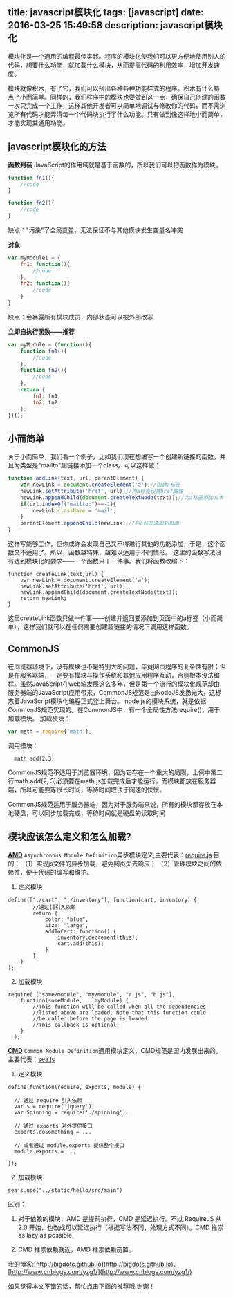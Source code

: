 title: javascript模块化
tags: [javascript]
date: 2016-03-25 15:49:58
description: javascript模块化
---


模块化是一个通用的编程最佳实践。程序的模块化使我们可以更方便地使用别人的代码，想要什么功能，就加载什么模块，从而提高代码的利用效率，增加开发速度。

模块就像积木，有了它，我们可以搭出各种各种功能样式的程序。积木有什么特点？小而简单。同样的，我们程序中的模块也要做到这一点，确保自己创建的函数一次只完成一个工作，这样其他开发者可以简单地调试与修改你的代码，而不需浏览所有代码才能弄清每一个代码块执行了什么功能。只有做到像这样地小而简单，才能实现其通用功能。

<!-- more -->

## javascript模块化的方法

**函数封装**
JavaScript的作用域就是基于函数的，所以我们可以把函数作为模块。
```js
function fn1(){
    //code
}

function fn2(){
    //code
}
```
缺点："污染"了全局变量，无法保证不与其他模块发生变量名冲突

**对象**
```js
var myModule1 = {
    fn1: function(){
        //code
    },
    fn2: function(){
        //code
    }
}
```
缺点：会暴露所有模块成员，内部状态可以被外部改写

**立即自执行函数——推荐**
```js
var myModule = (function(){
    function fn1(){
        //code
    },
    function fn2(){
        //code
    },
    return {
        fn1: fn1,
        fn2: fn2
    };
})();
```

## 小而简单

关于小而简单，我们看一个例子，比如我们现在想编写一个创建新链接的函数，并且为类型是"mailto"超链接添加一个class。可以这样做：
```js
function addLink(text, url, parentElement) {
    var newLink = document.createElement('a');//创建a标签
    newLink.setAttribute('href', url);//为a标签设置href属性
    newLink.appendChild(document.createTextNode(text));//为a标签添加文本
    if(url.indexOf("mailto:")==-1){
        newLink.className = 'mail';
    }
    parentElement.appendChild(newLink);//将a标签添加到页面
}
```
这样写能够工作，但你或许会发现自己又不得进行其他的功能添加，于是，这个函数又不适用了。所以，函数越特殊，越难以适用于不同情形。
这里的函数写法没有达到模块化的要求——一个函数只干一件事。我们将函数改编下：
```
function createLink(text,url) {
    var newLink = document.createElement('a');
    newLink.setAttribute('href', url);
    newLink.appendChild(document.createTextNode(text));
    return newLink;
}
```
这里createLink函数只做一件事——创建并返回要添加到页面中的a标签（小而简单），这样我们就可以在任何需要创建超链接的情况下调用这样函数。

## CommonJS
在浏览器环境下，没有模块也不是特别大的问题，毕竟网页程序的复杂性有限；但是在服务器端，一定要有模块与操作系统和其他应用程序互动，否则根本没法编程。虽然JavaScript在web端发展这么多年，但是第一个流行的模块化规范却由服务器端的JavaScript应用带来，CommonJS规范是由NodeJS发扬光大，这标志着JavaScript模块化编程正式登上舞台。
node.js的模块系统，就是依据CommonJS规范实现的。在CommonJS中，有一个全局性方法require()，用于加载模块。
加载模块：
```js
var math = require('math');
```
调用模块：
```
  math.add(2,3)
```
CommonJS规范不适用于浏览器环境，因为它存在一个重大的局限，上例中第二行math.add(2, 3)必须要在math.js加载完成后才能运行，而模块都放在服务器端，所以可能要等很长时间，等待时间取决于网速的快慢。

CommonJS规范适用于服务器端，因为对于服务端来说，所有的模块都存放在本地硬盘，可以同步加载完成，等待时间就是硬盘的读取时间

## 模块应该怎么定义和怎么加载?

**[AMD](https://github.com/amdjs/amdjs-api/wiki/AMD)**
`Asynchronous Module Definition`异步模块定义,主要代表：[require.js](http://requirejs.org/docs/)
目的：
（1）实现js文件的异步加载，避免网页失去响应；
（2）管理模块之间的依赖性，便于代码的编写和维护。
1. 定义模块
```
define(["./cart", "./inventory"], function(cart, inventory) {
        //通过[]引入依赖
        return {
            color: "blue",
            size: "large",
            addToCart: function() {
                inventory.decrement(this);
                cart.add(this);
            }
        }
    }
);
```
2. 加载模块
```
require( ["some/module", "my/module", "a.js", "b.js"],
    function(someModule,    myModule) {
        //This function will be called when all the dependencies
        //listed above are loaded. Note that this function could
        //be called before the page is loaded.
        //This callback is optional.
    }
  );
```

**[CMD](https://github.com/cmdjs/specification/blob/master/draft/module.md)**
`Common Module Definition`通用模块定义，CMD规范是国内发展出来的。主要代表：[sea.js](http://seajs.org/docs/)
1. 定义模块
```
define(function(require, exports, module) {

  // 通过 require 引入依赖
  var $ = require('jquery');
  var Spinning = require('./spinning');

  // 通过 exports 对外提供接口
  exports.doSomething = ...

  // 或者通过 module.exports 提供整个接口
  module.exports = ...

});
```
2. 加载模块
```
seajs.use("../static/hello/src/main")
```

区别：

1. 对于依赖的模块，AMD 是提前执行，CMD 是延迟执行。不过 RequireJS 从 2.0 开始，也改成可以延迟执行（根据写法不同，处理方式不同）。CMD 推崇 as lazy as possible.

2. CMD 推崇依赖就近，AMD 推崇依赖前置。



我的博客:[http://bigdots.github.io](http://bigdots.github.io)、[http://www.cnblogs.com/yzg1/](http://www.cnblogs.com/yzg1/)

如果觉得本文不错的话，帮忙点击下面的推荐哦,谢谢！
